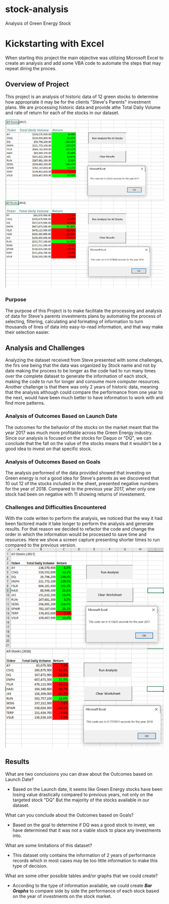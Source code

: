 # stock-analysis
Analysis of Green Energy Stock

# Kickstarting with Excel
When starting this project the main objective was utilizing Microsoft Excel to create an analysis and add some VBA code to automate the steps that may repeat diring the proces.

## Overview of Project
This project is an analysis of historic data of 12 green stocks to determine how appropriate it may be for the clients "Steve's Parents" investment plans. We are processing historic data and provide athe Total Daily Volume and rate of return for each of the stocks in our dataset.

![initial analysis results 2017](https://raw.githubusercontent.com/jhonpire/stock-analysis/main/Resources/initial_analysis_results_2017.png)![initial analysis results 2018](https://raw.githubusercontent.com/jhonpire/stock-analysis/main/Resources/initial_analysis_results_2018.png)

### Purpose
The purpose of this Project is to make facilitate the processing and analysis of data for Steve's parents investments plans by automating the process of selecting, filtering, calculating and formating of information to turn thousands of lines of data into easy-to-read information, and that way make their selection easier.

## Analysis and Challenges
Analyzing the dataset received from Steve presented with some challenges, the firs one being that the data was  organized by Stock name and not by date making the process to be longer as the code had to run many times over the complete dataset to generate the information of each stock, making the code to run for longer and consume more computer resources. Another challenge is that there was only 2 years of historic data, meaning that the analysis although could compare the performance from one year to the next, would have been much better to have information to work with and find more patterns.

### Analysis of Outcomes Based on Launch Date
The outcomes for the behavior of the stocks on the market meant that the year 2017 was much more profitable across the Green Energy industry. Since our analysis is focused on the stocks for Daquo or "DQ", we can conclude that the fall on the value of the stocks means that it wouldn't be a good idea to invest on that specific stock.

### Analysis of Outcomes Based on Goals
The analysis performed of the data provided showed that investing on Green energy is not a good idea for Steve's parents as we discovered that 10 out 12 of the stocks included in the sheet, presented negative numbers for the year of 2018. Compared to the previous year 2017, wher only one stock had been on negative with 11 showing returns of investement.

### Challenges and Difficulties Encountered
With the code writen to perform the analysis, we noticed that the way it had been factored made it take longer to perform the analysis and generate results. For that reason we decided to refactor the code and change the order in which the information would be processed to save time and resources. Here we show a screen capture presenting shorter times to run compared to the previous version.
![Refactored analysis results 2017](https://github.com/jhonpire/stock-analysis/blob/main/Resources/refactored_analysis_results_2017.png?raw=true)![Refactored analysis results 2018](https://github.com/jhonpire/stock-analysis/blob/main/Resources/refactored_analysis_results_2018.png?raw=true)

## Results

What are two conclusions you can draw about the Outcomes based on Launch Date?
- Based on the Launch date, it seems like Green Energy stocks have been losing value drastically compared to previous years, not only on the targeted stock "DQ" But the majority of the stocks available in our dataset.

What can you conclude about the Outcomes based on Goals?
- Based on the goal to determine if DQ was a good stock to invest, we have determined that it was not a viable stock to place any investments into.

What are some limitations of this dataset?
- This dataset only contains the information of 2 years of performance records which in most cases may be too little information to make this type of decision.

What are some other possible tables and/or graphs that we could create?
- According to the type of information available, we could create ***Bar Graphs*** to compare side by side the performance of each stock based on the year of investments on the stock market.